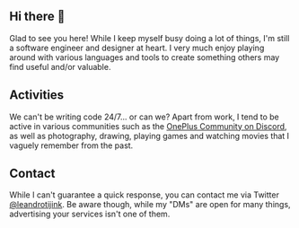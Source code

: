 ## Hi there 👀

Glad to see you here! While I keep myself busy doing a lot of things, I'm still a software engineer and designer at heart. I very much enjoy playing around with various languages and tools to create something others may find useful and/or valuable.

## Activities

We can't be writing code 24/7... or can we? Apart from work, I tend to be active in various communities such as the [OnePlus Community on Discord](https://discord.com/invite/oneplus), as well as photography, drawing, playing games and watching movies that I vaguely remember from the past.

## Contact

While I can't guarantee a quick response, you can contact me via Twitter [@leandrotijink](https://twitter.com/leandrotijink). Be aware though, while my "DMs" are open for many things, advertising your services isn't one of them.
